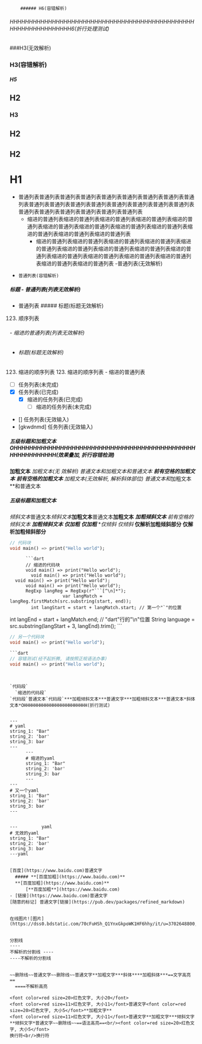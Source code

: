         ###### H6(容错解析)
###### HHHHHHHHHHHHHHHHHHHHHHHHHHHHHHHHHHHHHHHHHHHHHHHHHHHHHHHHHHHHHHHH6(折行处理测试)
###H3(无效解析)
###       H3(容错解析)
##### H5
  ## H2
### H3
## H2
##
## H2
# H1


- 普通列表普通列表普通列表普通列表普通列表普通列表普通列表普通列表普通列表普通列表普通列表普通列表普通列表普通列表普通列表普通列表普通列表普通列表普通列表普通列表普通列表普通列表普通列表
  - 缩进的普通列表缩进的普通列表缩进的普通列表缩进的普通列表缩进的普通列表缩进的普通列表缩进的普通列表缩进的普通列表缩进的普通列表缩进的普通列表缩进的普通列表缩进的普通列表
    - 缩进的普通列表缩进的普通列表缩进的普通列表缩进的普通列表缩进的普通列表缩进的普通列表缩进的普通列表缩进的普通列表缩进的普通列表缩进的普通列表缩进的普通列表缩进的普通列表缩进的普通列表缩进的普通列表缩进的普通列表
-普通列表(无效解析)
-     普通列表(容错解析)


##### 标题 - 普通列表(列表无效解析)
- 普通列表 ##### 标题(标题无效解析)


123. 顺序列表
  ###### - 缩进的普通列表(列表无效解析)
  - ###### 标题(标题无效解析)
  123. 缩进的顺序列表
    123. 缩进的顺序列表
    - 缩进的普通列表

- [ ] 任务列表(未完成)
- [x] 任务列表(已完成)
  - [x] 缩进的任务列表(已完成)
    - [ ] 缩进的任务列表(未完成)
- [] 任务列表(无效输入)
- [gkwdnmd] 任务列表(无效输入)


##### 五级标题和**加粗文本**OHHHHHHHHHHHHHHHHHHHHHHHHHHHHHHHHHHHHHHHHHHHHHHHHHHHHHHHHHHH(效果叠加, 折行容错检测)
**加粗文本**
**加粗文本(无
效解析)*
普通文本和**加粗文本**和普通文本
  **前有空格的加粗文本**
    **前有空格的加粗文本**
    **加粗文本(无效解析, 解析斜体部位)*
普通文本和**加粗文本**和普通文本
##### 五级标题和**加粗文本**


*倾斜文本*普通文本*倾斜文本***加粗文本**普通文本**加粗文本**
  ***加粗倾斜文本***
  *前有空格的倾斜文本*
***加粗倾斜文本***
***仅加粗**
**仅加粗***
***仅倾斜*
*仅倾斜**
    ****仅解析加粗倾斜部分****
****仅解析加粗倾斜部分****


```dart
// 代码块
void main() => print("Hello world");
```
          ```dart
          // 缩进的代码块
          void main() => print("Hello world");
            void main() => print("Hello world");
      void main() => print("Hello world");
          void main() => print("Hello world");
          RegExp langReg = RegExp(r"```[^\n]*");
                        var langMatch = langReg.firstMatch(src.substring(start, end));
            int langStart = start + langMatch.start; // 第一个"`"的位置
int langEnd = start + langMatch.end; // "dart"行的"\n"位置
            String language = src.substring(langStart + 3, langEnd).trim();
          ```
```dart
// 另一个代码块
void main() => print("Hello world");
```


```dart
```dart
// 容错测试(经不起折腾, 请按照正规语法办事)
void main() => print("Hello world");
```
```


`代码段`
  `缩进的代码段`
`代码段`普通文本`代码段`***加粗倾斜文本***普通文字***加粗倾斜文本***普通文本*斜体文本*OHHHHHHHHHHHHHHHHHHHHHHHH(折行测试)


---
# yaml
string_1: "Bar"
string_2: 'bar'
string_3: bar
---
      ---
      # 缩进的yaml
      string_1: "Bar"
      string_2: 'bar'
      string_3: bar
      ---
---
# 又一个yaml
string_1: "Bar"
string_2: 'bar'
string_3: bar
---


---         yaml
# 无效的yaml
string_1: "Bar"
string_2: 'bar'
string_3: bar
---yaml


[百度](https://www.baidu.com)普通文字
  ##### **[百度加粗](https://www.baidu.com)**
  **[百度加粗](https://www.baidu.com)**
      [**百度加粗**](https://www.baidu.com)
- [链接](https://www.baidu.com)普通文字
[随意的标记] 普通文字[链接](https://pub.dev/packages/refined_markdown)


在线图片![图片](https://dss0.bdstatic.com/70cFuHSh_Q1YnxGkpoWK1HF6hhy/it/u=3702648800,3967102116&fm=26&gp=0.jpg)


分割线
----
不解析的分割线 ----
----不解析的分割线


~~删除线~~普通文字~~删除线~~普通文字**加粗文字***斜体****加粗斜体***==文字高亮==
  ====不解析高亮

<font color=red size=20>红色文字, 大小20</font>
<font color=red size=11>红色文字, 大小11</font>普通文字<font color=red size=20>红色文字, 大小5</font>**加粗文字**
<font color=red size=11>红色文字, 大小11</font>普通文字**加粗文字***倾斜文字**倾斜文字*普通文字~~删除线~~==语法高亮==<br/><font color=red size=20>红色文字, 大小5</font>
换行符<br/>换行符
